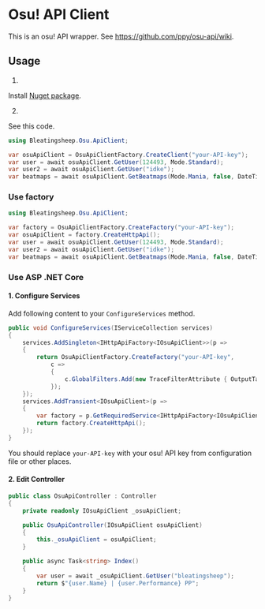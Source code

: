 # Osu! API Client
This is an osu! API wrapper. See https://github.com/ppy/osu-api/wiki.

## Usage
1.
Install [Nuget package](https://www.nuget.org/packages/Bleatingsheep.Osu.ApiClient/).

2.
See this code.
```C#
using Bleatingsheep.Osu.ApiClient;

var osuApiClient = OsuApiClientFactory.CreateClient("your-API-key");
var user = await osuApiClient.GetUser(124493, Mode.Standard);
var user2 = await osuApiClient.GetUser("idke");
var beatmaps = await osuApiClient.GetBeatmaps(Mode.Mania, false, DateTime.Now - TimeSpan.FromDays(2), 100);
```

### Use factory
```C#
using Bleatingsheep.Osu.ApiClient;

var factory = OsuApiClientFactory.CreateFactory("your-API-key");
var osuApiClient = factory.CreateHttpApi();
var user = await osuApiClient.GetUser(124493, Mode.Standard);
var user2 = await osuApiClient.GetUser("idke");
var beatmaps = await osuApiClient.GetBeatmaps(Mode.Mania, false, DateTime.Now - TimeSpan.FromDays(2), 100);
```

### Use ASP .NET Core
#### 1. Configure Services
Add following content to your `ConfigureServices` method.
```C#
public void ConfigureServices(IServiceCollection services)
{
    services.AddSingleton<IHttpApiFactory<IOsuApiClient>>(p =>
    {
        return OsuApiClientFactory.CreateFactory("your-API-key",
            c =>
            {
                c.GlobalFilters.Add(new TraceFilterAttribute { OutputTarget = OutputTarget.LoggerFactory });
            });
    });
    services.AddTransient<IOsuApiClient>(p =>
    {
        var factory = p.GetRequiredService<IHttpApiFactory<IOsuApiClient>>();
        return factory.CreateHttpApi();
    });
}
```
You should replace `your-API-key` with your osu! API key from configuration file or other places.
#### 2. Edit Controller
```C#
public class OsuApiController : Controller
{
    private readonly IOsuApiClient _osuApiClient;

    public OsuApiController(IOsuApiClient osuApiClient)
    {
        this._osuApiClient = osuApiClient;
    }

    public async Task<string> Index()
    {
        var user = await _osuApiClient.GetUser("bleatingsheep");
        return $"{user.Name} | {user.Performance} PP";
    }
}
```